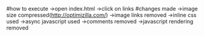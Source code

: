 #how to execute
->open index.html
->click on links
#changes made
->image size compressed(http://optimizilla.com/)
->image links removed
->inline css used
->async javascript used
->comments removed
->javascript rendering removed
